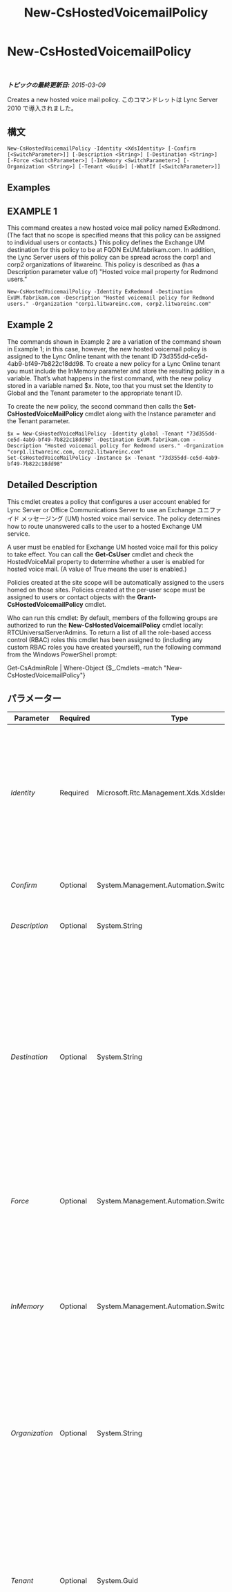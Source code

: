 ﻿---
title: New-CsHostedVoicemailPolicy
TOCTitle: New-CsHostedVoicemailPolicy
ms:assetid: 81e1ec62-45c4-49ad-8e2b-3568c092b6c1
ms:mtpsurl: https://technet.microsoft.com/ja-jp/library/Gg398653(v=OCS.15)
ms:contentKeyID: 48272718
ms.date: 05/19/2016
mtps_version: v=OCS.15
ms.translationtype: HT
---

# New-CsHostedVoicemailPolicy

 

_**トピックの最終更新日:** 2015-03-09_

Creates a new hosted voice mail policy. このコマンドレットは Lync Server 2010 で導入されました。

## 構文

    New-CsHostedVoicemailPolicy -Identity <XdsIdentity> [-Confirm [<SwitchParameter>]] [-Description <String>] [-Destination <String>] [-Force <SwitchParameter>] [-InMemory <SwitchParameter>] [-Organization <String>] [-Tenant <Guid>] [-WhatIf [<SwitchParameter>]]

## Examples

## EXAMPLE 1

This command creates a new hosted voice mail policy named ExRedmond. (The fact that no scope is specified means that this policy can be assigned to individual users or contacts.) This policy defines the Exchange UM destination for this policy to be at FQDN ExUM.fabrikam.com. In addition, the Lync Server users of this policy can be spread across the corp1 and corp2 organizations of litwareinc. This policy is described as (has a Description parameter value of) "Hosted voice mail property for Redmond users."

    New-CsHostedVoicemailPolicy -Identity ExRedmond -Destination ExUM.fabrikam.com -Description "Hosted voicemail policy for Redmond users." -Organization "corp1.litwareinc.com, corp2.litwareinc.com"

## Example 2

The commands shown in Example 2 are a variation of the command shown in Example 1; in this case, however, the new hosted voicemail policy is assigned to the Lync Online tenant with the tenant ID 73d355dd-ce5d-4ab9-bf49-7b822c18dd98. To create a new policy for a Lync Online tenant you must include the InMemory parameter and store the resulting policy in a variable. That’s what happens in the first command, with the new policy stored in a variable named $x. Note, too that you must set the Identity to Global and the Tenant parameter to the appropriate tenant ID.

To create the new policy, the second command then calls the **Set-CsHostedVoiceMailPolicy** cmdlet along with the Instance parameter and the Tenant parameter.

    $x = New-CsHostedVoiceMailPolicy -Identity global -Tenant "73d355dd-ce5d-4ab9-bf49-7b822c18dd98" -Destination ExUM.fabrikam.com -Description "Hosted voicemail policy for Redmond users." -Organization "corp1.litwareinc.com, corp2.litwareinc.com"
    Set-CsHostedVoiceMailPolicy -Instance $x -Tenant "73d355dd-ce5d-4ab9-bf49-7b822c18dd98"

## Detailed Description

This cmdlet creates a policy that configures a user account enabled for Lync Server or Office Communications Server to use an Exchange ユニファイド メッセージング (UM) hosted voice mail service. The policy determines how to route unanswered calls to the user to a hosted Exchange UM service.

A user must be enabled for Exchange UM hosted voice mail for this policy to take effect. You can call the **Get-CsUser** cmdlet and check the HostedVoiceMail property to determine whether a user is enabled for hosted voice mail. (A value of True means the user is enabled.)

Policies created at the site scope will be automatically assigned to the users homed on those sites. Policies created at the per-user scope must be assigned to users or contact objects with the **Grant-CsHostedVoicemailPolicy** cmdlet.

Who can run this cmdlet: By default, members of the following groups are authorized to run the **New-CsHostedVoicemailPolicy** cmdlet locally: RTCUniversalServerAdmins. To return a list of all the role-based access control (RBAC) roles this cmdlet has been assigned to (including any custom RBAC roles you have created yourself), run the following command from the Windows PowerShell prompt:

Get-CsAdminRole | Where-Object {$\_.Cmdlets –match "New-CsHostedVoicemailPolicy"}

## パラメーター


<table>
<colgroup>
<col style="width: 25%" />
<col style="width: 25%" />
<col style="width: 25%" />
<col style="width: 25%" />
</colgroup>
<thead>
<tr class="header">
<th>Parameter</th>
<th>Required</th>
<th>Type</th>
<th>Description</th>
</tr>
</thead>
<tbody>
<tr class="odd">
<td><p><em>Identity</em></p></td>
<td><p>Required</p></td>
<td><p>Microsoft.Rtc.Management.Xds.XdsIdentity</p></td>
<td><p>A unique identifier for the policy, which includes the scope and site (for a site policy, such as site:Redmond), or the policy name (for a per-user policy, such as RenoHostedVoicemail). A global policy will always exist and can’t be removed, so you cannot create a global policy.</p></td>
</tr>
<tr class="even">
<td><p><em>Confirm</em></p></td>
<td><p>Optional</p></td>
<td><p>System.Management.Automation.SwitchParameter</p></td>
<td><p>コマンドの実行前に確認メッセージが表示されます。</p></td>
</tr>
<tr class="odd">
<td><p><em>Description</em></p></td>
<td><p>Optional</p></td>
<td><p>System.String</p></td>
<td><p>A friendly description of the policy.</p></td>
</tr>
<tr class="even">
<td><p><em>Destination</em></p></td>
<td><p>Optional</p></td>
<td><p>System.String</p></td>
<td><p>The value assigned to this parameter is the fully qualified domain name (FQDN) of the hosted Exchange UM service. Note that the chosen destination must be trusted for routing.</p>
<p>This parameter is optional, but if you attempt to enable a user for hosted voice mail and the user’s assigned policy does not have a Destination value, the enable will fail.</p>
<p>This value must be 255 characters or less and in the form of an FQDN, such as server.litwareinc.com.</p></td>
</tr>
<tr class="odd">
<td><p><em>Force</em></p></td>
<td><p>Optional</p></td>
<td><p>System.Management.Automation.SwitchParameter</p></td>
<td><p>Suppresses any confirmation prompts that would otherwise be displayed before making changes.</p></td>
</tr>
<tr class="even">
<td><p><em>InMemory</em></p></td>
<td><p>Optional</p></td>
<td><p>System.Management.Automation.SwitchParameter</p></td>
<td><p>永続的な変更としてオブジェクトをコミットせずに、オブジェクト参照を作成します。このパラメーターを指定して呼び出したコマンドレットの出力を変数に割り当てる場合、オブジェクト参照のプロパティを変更し、コマンドレットに対応する Set- コマンドレットを呼び出してそれらの変更をコミットできます。</p></td>
</tr>
<tr class="odd">
<td><p><em>Organization</em></p></td>
<td><p>Optional</p></td>
<td><p>System.String</p></td>
<td><p>This parameter contains a comma-separated list of the Exchange tenants that contain Lync Server users. Each tenant must be specified as an FQDN of the tenant on the hosted Exchange Service.</p></td>
</tr>
<tr class="even">
<td><p><em>Tenant</em></p></td>
<td><p>Optional</p></td>
<td><p>System.Guid</p></td>
<td><p>Globally unique identifier (GUID) of the Skype for Business Online tenant account for which the new hosted voicemail policy is being created. For example:</p>
<p>–Tenant &quot;38aad667-af54-4397-aaa7-e94c79ec2308&quot;</p>
<p>You can return the tenant ID for each of your tenants by running this command:</p>
<p>Get-CsTenant | Select-Object DisplayName, TenantID</p></td>
</tr>
<tr class="odd">
<td><p><em>WhatIf</em></p></td>
<td><p>Optional</p></td>
<td><p>System.Management.Automation.SwitchParameter</p></td>
<td><p>実際にコマンドを実行しなくてもコマンドの実行結果がわかります。</p></td>
</tr>
</tbody>
</table>


## Input Types

None.

## Return Types

This cmdlet creates an object of type Microsoft.Rtc.Management.WritableConfig.Policy.Voice.HostedVoicemailPolicy

## 関連項目

#### その他のリソース

[Remove-CsHostedVoicemailPolicy](remove-cshostedvoicemailpolicy.md)  
[Set-CsHostedVoicemailPolicy](set-cshostedvoicemailpolicy.md)  
[Get-CsHostedVoicemailPolicy](get-cshostedvoicemailpolicy.md)  
[Grant-CsHostedVoicemailPolicy](grant-cshostedvoicemailpolicy.md)

